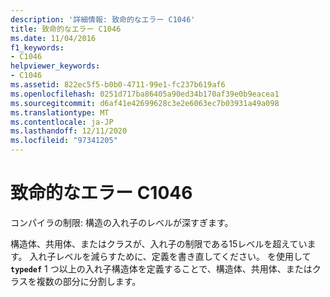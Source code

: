 ```yaml
---
description: '詳細情報: 致命的なエラー C1046'
title: 致命的なエラー C1046
ms.date: 11/04/2016
f1_keywords:
- C1046
helpviewer_keywords:
- C1046
ms.assetid: 822ec5f5-b0b0-4711-99e1-fc237b619af6
ms.openlocfilehash: 0251d717ba86405a90ed34b170af39e0b9eacea1
ms.sourcegitcommit: d6af41e42699628c3e2e6063ec7b03931a49a098
ms.translationtype: MT
ms.contentlocale: ja-JP
ms.lasthandoff: 12/11/2020
ms.locfileid: "97341205"
---
```

# <a name="fatal-error-c1046"></a>致命的なエラー C1046

コンパイラの制限: 構造の入れ子のレベルが深すぎます。

構造体、共用体、またはクラスが、入れ子の制限である15レベルを超えています。 入れ子レベルを減らすために、定義を書き直してください。 を使用して **`typedef`** 1 つ以上の入れ子構造体を定義することで、構造体、共用体、またはクラスを複数の部分に分割します。
